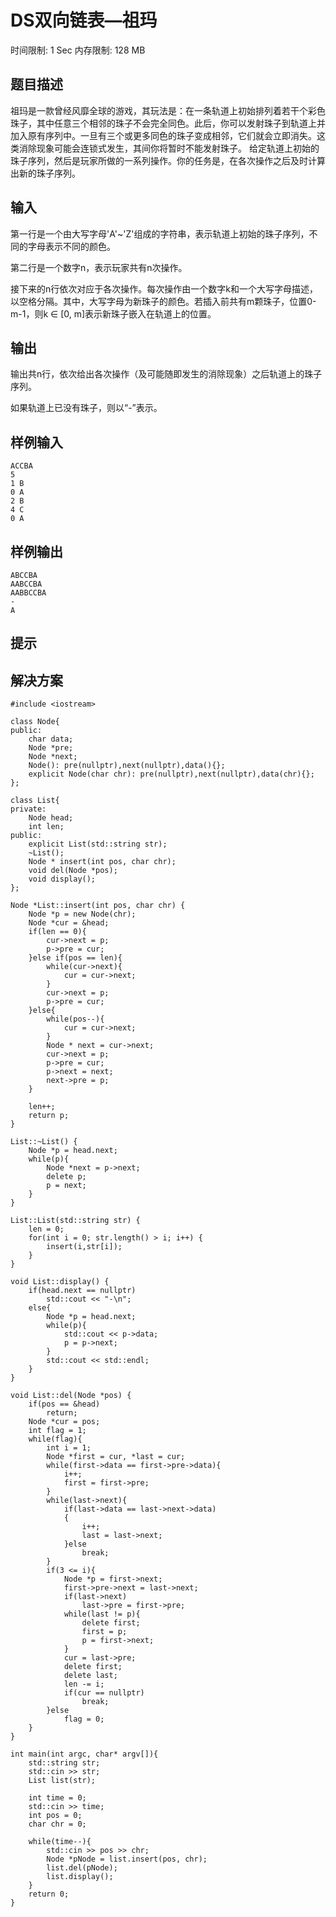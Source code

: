 # DS双向链表—祖玛

时间限制: 1 Sec  内存限制: 128 MB

## 题目描述
祖玛是一款曾经风靡全球的游戏，其玩法是：在一条轨道上初始排列着若干个彩色珠子，其中任意三个相邻的珠子不会完全同色。此后，你可以发射珠子到轨道上并加入原有序列中。一旦有三个或更多同色的珠子变成相邻，它们就会立即消失。这类消除现象可能会连锁式发生，其间你将暂时不能发射珠子。
给定轨道上初始的珠子序列，然后是玩家所做的一系列操作。你的任务是，在各次操作之后及时计算出新的珠子序列。

## 输入
第一行是一个由大写字母'A'~'Z'组成的字符串，表示轨道上初始的珠子序列，不同的字母表示不同的颜色。

第二行是一个数字n，表示玩家共有n次操作。

接下来的n行依次对应于各次操作。每次操作由一个数字k和一个大写字母描述，以空格分隔。其中，大写字母为新珠子的颜色。若插入前共有m颗珠子，位置0-m-1，则k ∈ [0, m]表示新珠子嵌入在轨道上的位置。

## 输出
 输出共n行，依次给出各次操作（及可能随即发生的消除现象）之后轨道上的珠子序列。

如果轨道上已没有珠子，则以“-”表示。

## 样例输入
```text
ACCBA
5
1 B
0 A
2 B
4 C
0 A
```
## 样例输出
```text
ABCCBA
AABCCBA
AABBCCBA
-
A
```
## 提示

## 解决方案

```text
#include <iostream>

class Node{
public:
    char data;
    Node *pre;
    Node *next;
    Node(): pre(nullptr),next(nullptr),data(){};
    explicit Node(char chr): pre(nullptr),next(nullptr),data(chr){};
};

class List{
private:
    Node head;
    int len;
public:
    explicit List(std::string str);
    ~List();
    Node * insert(int pos, char chr);
    void del(Node *pos);
    void display();
};

Node *List::insert(int pos, char chr) {
    Node *p = new Node(chr);
    Node *cur = &head;
    if(len == 0){
        cur->next = p;
        p->pre = cur;
    }else if(pos == len){
        while(cur->next){
            cur = cur->next;
        }
        cur->next = p;
        p->pre = cur;
    }else{
        while(pos--){
            cur = cur->next;
        }
        Node * next = cur->next;
        cur->next = p;
        p->pre = cur;
        p->next = next;
        next->pre = p;
    }

    len++;
    return p;
}

List::~List() {
    Node *p = head.next;
    while(p){
        Node *next = p->next;
        delete p;
        p = next;
    }
}

List::List(std::string str) {
    len = 0;
    for(int i = 0; str.length() > i; i++) {
        insert(i,str[i]);
    }
}

void List::display() {
    if(head.next == nullptr)
        std::cout << "-\n";
    else{
        Node *p = head.next;
        while(p){
            std::cout << p->data;
            p = p->next;
        }
        std::cout << std::endl;
    }
}

void List::del(Node *pos) {
    if(pos == &head)
        return;
    Node *cur = pos;
    int flag = 1;
    while(flag){
        int i = 1;
        Node *first = cur, *last = cur;
        while(first->data == first->pre->data){
            i++;
            first = first->pre;
        }
        while(last->next){
            if(last->data == last->next->data)
            {
                i++;
                last = last->next;
            }else
                break;
        }
        if(3 <= i){
            Node *p = first->next;
            first->pre->next = last->next;
            if(last->next)
                last->pre = first->pre;
            while(last != p){
                delete first;
                first = p;
                p = first->next;
            }
            cur = last->pre;
            delete first;
            delete last;
            len -= i;
            if(cur == nullptr)
                break;
        }else
            flag = 0;
    }
}

int main(int argc, char* argv[]){
    std::string str;
    std::cin >> str;
    List list(str);

    int time = 0;
    std::cin >> time;
    int pos = 0;
    char chr = 0;

    while(time--){
        std::cin >> pos >> chr;
        Node *pNode = list.insert(pos, chr);
        list.del(pNode);
        list.display();
    }
    return 0;
}
```
